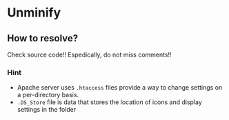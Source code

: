 # Unminify

## How to resolve?

Check source code!!
Espedically, do not miss comments!!

### Hint

* Apache server uses `.htaccess` files provide a way to change settings on a per-directory basis.
* `.DS_Store` file is data that stores the location of icons and display settings in the folder